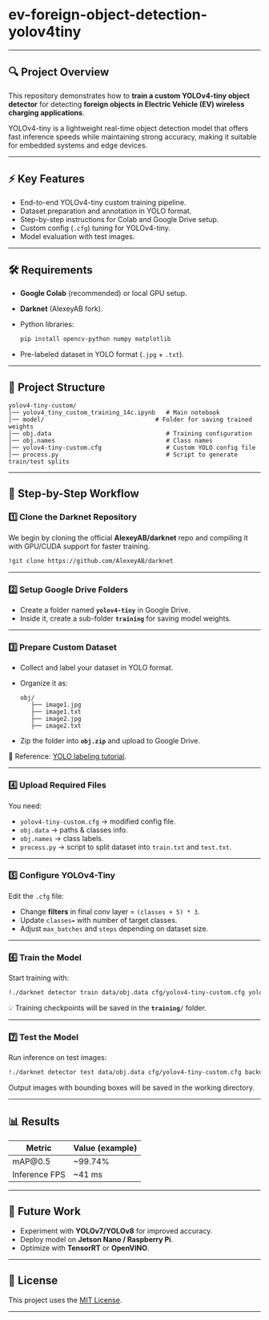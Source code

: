 # ev-foreign-object-detection-yolov4tiny
---

## 🔍 Project Overview

This repository demonstrates how to **train a custom YOLOv4-tiny object detector** for detecting **foreign objects in Electric Vehicle (EV) wireless charging applications**.

YOLOv4-tiny is a lightweight real-time object detection model that offers fast inference speeds while maintaining strong accuracy, making it suitable for embedded systems and edge devices.

---

## ⚡ Key Features

* End-to-end YOLOv4-tiny custom training pipeline.
* Dataset preparation and annotation in YOLO format.
* Step-by-step instructions for Colab and Google Drive setup.
* Custom config (`.cfg`) tuning for YOLOv4-tiny.
* Model evaluation with test images.

---

## 🛠️ Requirements

* **Google Colab** (recommended) or local GPU setup.
* **Darknet** (AlexeyAB fork).
* Python libraries:

  ```bash
  pip install opencv-python numpy matplotlib
  ```
* Pre-labeled dataset in YOLO format (`.jpg` + `.txt`).

---

## 📂 Project Structure

```
yolov4-tiny-custom/
│── yolov4_tiny_custom_training_14c.ipynb   # Main notebook
│── model/                               # Folder for saving trained weights
│── obj.data                                # Training configuration
│── obj.names                               # Class names
│── yolov4-tiny-custom.cfg                  # Custom YOLO config file
│── process.py                              # Script to generate train/test splits
```

---

## 🚀 Step-by-Step Workflow

### 1️⃣ Clone the Darknet Repository

We begin by cloning the official **AlexeyAB/darknet** repo and compiling it with GPU/CUDA support for faster training.

```bash
!git clone https://github.com/AlexeyAB/darknet
```

---

### 2️⃣ Setup Google Drive Folders

* Create a folder named **`yolov4-tiny`** in Google Drive.
* Inside it, create a sub-folder **`training`** for saving model weights.

---

### 3️⃣ Prepare Custom Dataset

* Collect and label your dataset in YOLO format.
* Organize it as:

  ```
  obj/
     ├── image1.jpg
     ├── image1.txt
     ├── image2.jpg
     ├── image2.txt
  ```
* Zip the folder into **`obj.zip`** and upload to Google Drive.

📌 Reference: [YOLO labeling tutorial](https://github.com/AlexeyAB/darknet#pre-trained-models).

---

### 4️⃣ Upload Required Files

You need:

* `yolov4-tiny-custom.cfg` → modified config file.
* `obj.data` → paths & classes info.
* `obj.names` → class labels.
* `process.py` → script to split dataset into `train.txt` and `test.txt`.

---

### 5️⃣ Configure YOLOv4-Tiny

Edit the `.cfg` file:

* Change **filters** in final conv layer = `(classes + 5) * 3`.
* Update `classes=` with number of target classes.
* Adjust `max_batches` and `steps` depending on dataset size.

---

### 6️⃣ Train the Model

Start training with:

```bash
!./darknet detector train data/obj.data cfg/yolov4-tiny-custom.cfg yolov4-tiny.conv.29 -map
```

💡 Training checkpoints will be saved in the **`training/`** folder.

---

### 7️⃣ Test the Model

Run inference on test images:

```bash
!./darknet detector test data/obj.data cfg/yolov4-tiny-custom.cfg backup/yolov4-tiny-custom_best.weights data/test.jpg
```

Output images with bounding boxes will be saved in the working directory.

---

## 📊 Results

| Metric        | Value (example) |
| ------------- | --------------- |
| mAP\@0.5      | \~99.74%           |
| Inference FPS | \~41 ms            |

---

## 🔮 Future Work

* Experiment with **YOLOv7/YOLOv8** for improved accuracy.
* Deploy model on **Jetson Nano / Raspberry Pi**.
* Optimize with **TensorRT** or **OpenVINO**.

---

## 📜 License

This project uses the [MIT License](LICENSE).

---
